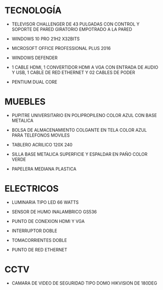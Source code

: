# TECNOLOGÍA
- TELEVISOR CHALLENGER DE 43 PULGADAS CON CONTROL Y SOPORTE DE PARED GIRATORIO EMPOTRADO A LA PARED

- WINDOWS 10 PRO 21H2 X32BITS

- MICROSOFT OFFICE PROFESSIONAL PLUS 2016

- WINDOWS DEFENDER

- 1 CABLE HDMI, 1 CONVERTIDOR HDMI A VGA CON ENTRADA DE AUDIO Y USB, 1 CABLE DE RED ETHERNET Y 02 CABLES DE PODER

- PENTIUM DUAL CORE


# MUEBLES
- PUPITRE UNIVERSITARIO EN POLIPROPILENO COLOR AZUL CON BASE METALICA

- BOLSA DE ALMACENAMIENTO COLGANTE EN TELA COLOR AZUL PARA TELEFONOS MOVILES

- TABLERO ACRILICO 120X 240

- SILLA BASE METALICA SUPERFICIE Y ESPALDAR EN PAÑO COLOR VERDE

- PAPELERA MEDIANA PLASTICA

# ELECTRICOS
- LUMINARIA TIPO LED 66 WATTS

- SENSOR DE HUMO INALAMBRICO GS536

- PUNTO DE CONEXION HDMI Y VGA

- INTERRUPTOR DOBLE

- TOMACORRIENTES DOBLE

- PUNTO DE RED ETHERNET

# CCTV

- CAMARA DE VIDEO DE SEGURIDAD TIPO DOMO HIKVISION DE 180DEG

